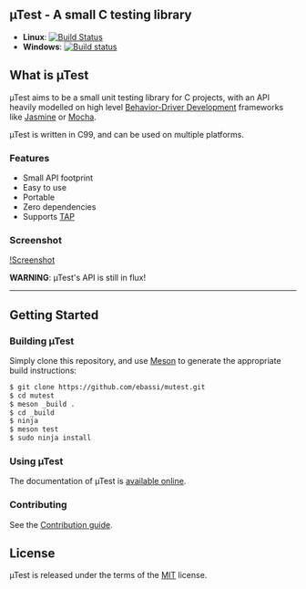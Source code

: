 ## µTest - A small C testing library

 - **Linux**: [![Build Status](https://travis-ci.org/ebassi/mutest.svg?branch=master)](https://travis-ci.org/ebassi/mutest)
 - **Windows**: [![Build status](https://ci.appveyor.com/api/projects/status/1ghtdpt42u3vy8s9/branch/master?svg=true)](https://ci.appveyor.com/project/ebassi/mutest/branch/master)

## What is µTest

µTest aims to be a small unit testing library for C projects, with an API
heavily modelled on high level [Behavior-Driver Development][bdd] frameworks
like [Jasmine][jasminejs] or [Mocha][mochajs].

µTest is written in C99, and can be used on multiple platforms.

### Features

 - Small API footprint
 - Easy to use
 - Portable
 - Zero dependencies
 - Supports [TAP](https://testanything.org)

### Screenshot

[!Screenshot](./mutest-mocha-format.png)

[bdd]: https://en.wikipedia.org/wiki/Behavior-driven_development
[jasminejs]: https://jasmine.github.io/
[mochajs]: https://mochajs.org/

**WARNING**: µTest's API is still in flux!

---

## Getting Started

### Building µTest

Simply clone this repository, and use [Meson](http://mesonbuild.com) to
generate the appropriate build instructions:

```sh
$ git clone https://github.com/ebassi/mutest.git
$ cd mutest
$ meson _build .
$ cd _build
$ ninja
$ meson test
$ sudo ninja install
```

### Using µTest

The documentation of µTest is [available online](https://ebassi.github.io/mutest/mutest.md.html).

### Contributing

See the [Contribution guide](./CONTRIBUTING.md).

## License

µTest is released under the terms of the [MIT](./LICENSE.txt) license.
